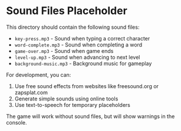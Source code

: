 # Sound Files Placeholder

This directory should contain the following sound files:

- `key-press.mp3` - Sound when typing a correct character
- `word-complete.mp3` - Sound when completing a word
- `game-over.mp3` - Sound when game ends
- `level-up.mp3` - Sound when advancing to next level
- `background-music.mp3` - Background music for gameplay

For development, you can:
1. Use free sound effects from websites like freesound.org or zapsplat.com
2. Generate simple sounds using online tools
3. Use text-to-speech for temporary placeholders

The game will work without sound files, but will show warnings in the console.
